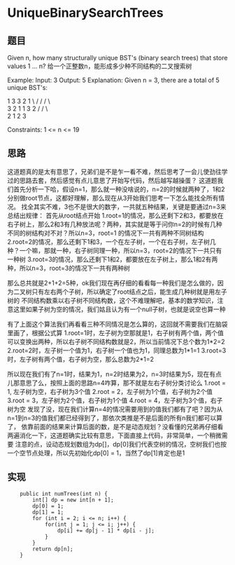 # UniqueBinarySearchTrees

## 题目
Given n, how many structurally unique BST's (binary search trees) that store values 1 ... n?
给一个正整数n，能形成多少种不同结构的二叉搜索树
 
Example:
Input: 3
Output: 5
Explanation:
Given n = 3, there are a total of 5 unique BST's:

   1         3     3      2      1
    \       /     /      / \      \
     3     2     1      1   3      2
    /     /       \                 \
   2     1         2                 3
 

Constraints:
1 <= n <= 19

## 思路 
这道题真的是太有意思了，兄弟们是不是乍一看不难，然后思考了一会儿使劲往学过的思路去套，然后感觉有点儿意思了开始写代码，然后越写越操蛋？
这道题我们首先分析一下哈，假设n=1，那么就一种没啥说的，n=2的时候就两种了，1和2分别做root节点，这都好理解，那么现在从3开始我们思考一下怎么能找全所有情况。
找全其实不难，3也不是很大的数字，一共就五种结果，关键是要通过n=3来总结出规律：
首先从root结点开始
1.root=1的情况，那么还剩下2和3，都要放在右子树上，那么2和3有几种放法呢？两种，其实就是等于问你n=2的时候有几种不同的树结构对不对？所以n=3，root=1
的情况下一共有两种不同树结构
2.root=2的情况，那么还剩下1和3，一个在左子树，一个在右子树，左子树几种？一个嘛，那就一种，右子树同理一种，所以n=3，root=2的情况下一共只有一种树
3.root=3的情况，那么还剩下1和2，都要放在左子树上，那么1和2有两种，所以n=3，root=3的情况下一共有两种树

那么总共就是2+1+2=5种，ok我们现在再仔细的看看每一种我们是怎么做的，因为二叉树只有左右两个子树，所以确定了root结点之后，能生成几种树就是用左子树的
不同结构数乘以右子树不同结构数，这个不难理解吧，基本的数学知识，注意这里如果子树为空的情况，我们姑且认为有一个null子树，也就是说空也算一种

有了上面这个算法我们再看看三种不同情况是怎么算的，这回就不需要我们在脑袋里画了，根据公式算
1.root=1时，左子树为空那就是1，右子树有两个值，两个值可以变换出两种，所以右子树不同结构数就是2，所以当前情况下总个数为1\*2=2
2.root=2时，左子树一个值为1，右子树一个值也为1，同理总数为1\*1=1
3.root=3时，左子树有两个值，右子树为空，那么总数为2\*1=2

所以现在我们有了n=1时，结果为1，n=2时结果为2，n=3时结果为5，现在有点儿那意思了么，按照上面的思路n=4咋算，那不就是左右子树分类讨论么
1.root = 1, 左子树为空，右子树为3个值
2.root = 2，左子树为1个值，右子树为2个值
3.root = 3，左子树为2个值，右子树为1个值
4.root = 4，左子树为3个值，右子树为空
发现了没，现在我们计算n=4的情况需要用到的值我们都有了吧？因为从n=1到n=3的值我们都已经得到了，那依次类推是不是后面的所有n我们都可以算了，
依靠前面的结果来计算后面的数，是不是动态规划？没看懂的兄弟再仔细看两遍消化一下，这道题确实比较有意思，下面直接上代码，非常简单，一个稍微需要
注意的点，设动态规划数组为dp[]，dp\[0\]我们代表空树的情况，空树我们也按一个空节点处理，所以先初始化dp\[0\] = 1，当然了dp\[1\]肯定也是1

## 实现 
```
    public int numTrees(int n) {
        int[] dp = new int[n + 1];
        dp[0] = 1;
        dp[1] = 1;
        for (int i = 2; i <= n; i++) {
            for(int j = 1; j <= i; j++) {
                dp[i] += dp[j - 1] * dp[i - j];
            }
        }
        return dp[n];
    }
```